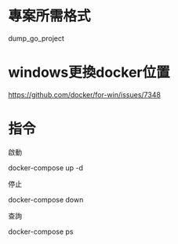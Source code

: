 # 專案所需格式
dump_go_project

# windows更換docker位置
https://github.com/docker/for-win/issues/7348

# 指令
啟動

docker-compose up -d

停止

docker-compose down

查詢

docker-compose ps